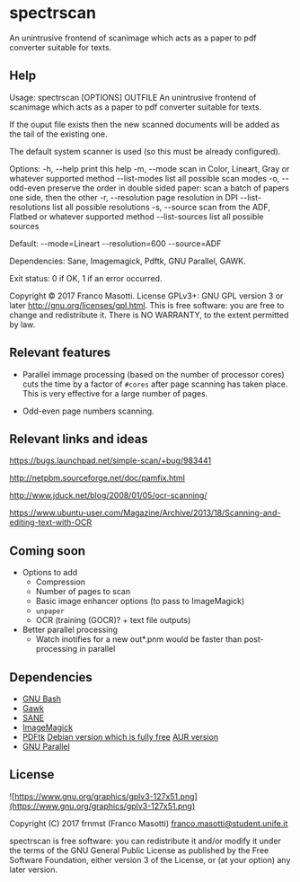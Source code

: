 # spectrscan

An unintrusive frontend of scanimage which acts as a
paper to pdf converter suitable for texts.

## Help

Usage: spectrscan [OPTIONS] OUTFILE
An unintrusive frontend of scanimage which acts as a
paper to pdf converter suitable for texts.

If the ouput file exists then the new scanned documents will be added
as the tail of the existing one.

The default system scanner is used (so this must be already configured).

Options:
    -h, --help                  print this help
    -m, --mode                  scan in Color, Lineart, Gray or whatever
                                supported method
        --list-modes            list all possible scan modes
    -o, --odd-even              preserve the order in double sided paper:
                                scan a batch of papers one side, then the other
    -r, --resolution            page resolution in DPI
        --list-resolutions      list all possible resolutions
    -s, --source                scan from the ADF, Flatbed or whatever
                                supported method
        --list-sources          list all possible sources

Default: --mode=Lineart --resolution=600 --source=ADF

Dependencies: Sane, Imagemagick, Pdftk, GNU Parallel, GAWK.

Exit status:
 0  if OK,
 1  if an error occurred.

Copyright  ©  2017  Franco Masotti.  License GPLv3+: GNU GPL version 3 or
later <http://gnu.org/licenses/gpl.html>.
This  is  free  software: you are free to change and redistribute it.  There
is NO WARRANTY, to the extent  permitted by law.

## Relevant features

- Parallel immage processing (based on the number of processor cores)
  cuts the time by a factor of `#cores` after page scanning has taken place.
  This is very effective for a large number of pages.

- Odd-even page numbers scanning.

## Relevant links and ideas

https://bugs.launchpad.net/simple-scan/+bug/983441

http://netpbm.sourceforge.net/doc/pamfix.html

http://www.jduck.net/blog/2008/01/05/ocr-scanning/

https://www.ubuntu-user.com/Magazine/Archive/2013/18/Scanning-and-editing-text-with-OCR

## Coming soon

- Options to add
  - Compression
  - Number of pages to scan
  - Basic image enhancer options (to pass to ImageMagick)
  - `unpaper`
  - OCR (training (GOCR)? + text file outputs)
- Better parallel processing
  - Watch inotifies for a new out*.pnm
    would be faster than post-processing in parallel

## Dependencies

- [GNU Bash](http://www.gnu.org/software/bash/bash.html)
- [Gawk](http://www.gnu.org/software/gawk/)
- [SANE](http://www.sane-project.org/)
- [ImageMagick](http://www.imagemagick.org/)
- [PDFtk](https://www.pdflabs.com/tools/pdftk-the-pdf-toolkit/) 
  [Debian version which is fully free](https://libreplanet.org/wiki/List_of_software_that_does_not_respect_the_Free_System_Distribution_Guidelines#pdftk)
  [AUR version](https://aur.archlinux.org/packages/pdftk-bin/)
- [GNU Parallel](http://www.gnu.org/software/parallel/)

## License

![https://www.gnu.org/graphics/gplv3-127x51.png](https://www.gnu.org/graphics/gplv3-127x51.png)

Copyright (C) 2017 frnmst (Franco Masotti) <franco.masotti@student.unife.it>

spectrscan is free software: you can redistribute it and/or modify it 
under the terms of the GNU General Public License as published by the Free 
Software Foundation, either version 3 of the License, or (at your option) any 
later version.
